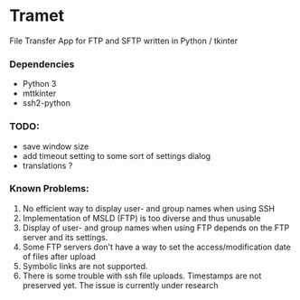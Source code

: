 # Tramet
File Transfer App for FTP and SFTP written in Python / tkinter

### Dependencies
* Python 3
* mttkinter
* ssh2-python

### TODO:
* save window size
* add timeout setting to some sort of settings dialog
* translations ?

### Known Problems:
1. No efficient way to display user- and group names when using SSH
2. Implementation of MSLD (FTP) is too diverse and thus unusable
3. Display of user- and group names when using FTP depends on the FTP server and its settings.
4. Some FTP servers don't have a way to set the access/modification date of files after upload
5. Symbolic links are not supported.
6. There is some trouble with ssh file uploads. Timestamps are not preserved yet. The issue is currently under research